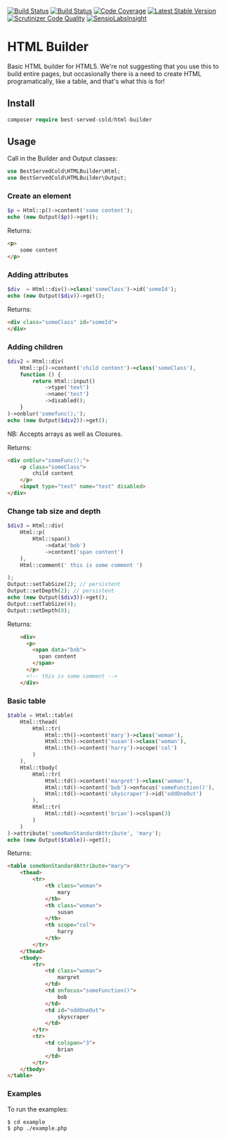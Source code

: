 [![Build Status](https://travis-ci.org/nark3d/HTMLBuilder.svg?branch=master)](https://travis-ci.org/nark3d/HTMLBuilder)
[![Build Status](https://scrutinizer-ci.com/g/nark3d/HTMLBuilder/badges/build.png?b=master)](https://scrutinizer-ci.com/g/nark3d/HTMLBuilder/build-status/master)
[![Code Coverage](https://scrutinizer-ci.com/g/nark3d/HTMLBuilder/badges/coverage.png?b=master)](https://scrutinizer-ci.com/g/nark3d/HTMLBuilder/?branch=master)
[![Latest Stable Version](https://img.shields.io/packagist/v/best-served-cold/html-builder.svg)](https://packagist.org/packages/best-served-cold/html-builder)
[![Scrutinizer Code Quality](https://scrutinizer-ci.com/g/nark3d/HTMLBuilder/badges/quality-score.png?b=master)](https://scrutinizer-ci.com/g/nark3d/HTMLBuilder/?branch=master)
[![SensioLabsInsight](https://insight.sensiolabs.com/projects/b8e2173f-3fe1-4fd5-99c2-547d3b33aef6/mini.png)](https://insight.sensiolabs.com/projects/b8e2173f-3fe1-4fd5-99c2-547d3b33aef6)


# HTML Builder

Basic HTML builder for HTML5.  We're not suggesting that you use this to build entire pages, but occasionally there is 
a need to create HTML programatically, like a table, and that's what this is for!

## Install

```php
composer require best-served-cold/html-builder
```

## Usage

Call in the Builder and Output classes:

```php
use BestServedCold\HTMLBuilder\Html;
use BestServedCold\HTMLBuilder\Output;

```

### Create an element

```php 
$p = Html::p()->content('some content');
echo (new Output($p))->get(); 

```
Returns:
```html
<p>
    some content
</p>

```

### Adding attributes
```php
$div  = Html::div()->class('someClass')->id('someId');
echo (new Output($div))->get();

```
Returns:
```html
<div class="someClass" id="someId">
</div>

```

### Adding children
```php
$div2 = Html::div(
    Html::p()->content('child content')->class('someClass'),
    function () {
        return Html::input()
            ->type('text')
            ->name('test')
            ->disabled();
    }
)->onblur('somefunc();');
echo (new Output($div2))->get();
```
NB: Accepts arrays as well as Closures.

Returns:
```html
<div onblur="someFunc();">
    <p class="someClass">
        child content
    </p>
    <input type="text" name="test" disabled>
</div>
```

### Change tab size and depth
```php
$div3 = Html::div(
    Html::p(
        Html::span()
            ->data('bob')
            ->content('span content')
    ),
    Html::comment(' this is some comment ')

);
Output::setTabSize(2); // persistent
Output::setDepth(2); // persistent
echo (new Output($div3))->get();
Output::setTabSize(4);
Output::setDepth(0);
```

Returns:
```html
    <div>
      <p>
        <span data="bob">
          span content
        </span>
      </p>
      <!-- this is some comment -->
    </div>
```
### Basic table
```php
$table = Html::table(
    Html::thead(
        Html::tr(
            Html::th()->content('mary')->class('woman'),
            Html::th()->content('susan')->class('woman'),
            Html::th()->content('harry')->scope('col')
        )
    ),
    Html::tbody(
        Html::tr(
            Html::td()->content('margret')->class('woman'),
            Html::td()->content('bob')->onfocus('someFunction()'),
            Html::td()->content('skyscraper')->id('oddOneOut')
        ),
        Html::tr(
            Html::td()->content('brian')->colspan(3)
        )
    )
)->attribute('someNonStandardAttribute', 'mary');
echo (new Output($table))->get();
```

Returns:
```html
<table someNonStandardAttribute="mary">
    <thead>
        <tr>
            <th class="woman">
                mary
            </th>
            <th class="woman">
                susan
            </th>
            <th scope="col">
                harry
            </th>
        </tr>
    </thead>
    <tbody>
        <tr>
            <td class="woman">
                margret
            </td>
            <td onfocus="someFunction()">
                bob
            </td>
            <td id="oddOneOut">
                skyscraper
            </td>
        </tr>
        <tr>
            <td colspan="3">
                brian
            </td>
        </tr>
    </tbody>
</table>
```
### Examples
To run the examples:
```shell
$ cd example
$ php ./example.php
```

